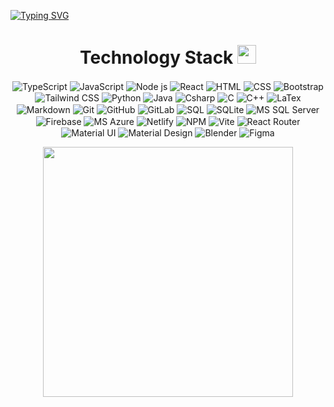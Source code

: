 <!-- 
### Hi there 👋

**Kaiorc/Kaiorc** is a ✨ _special_ ✨ repository because its `README.md` (this file) appears on your GitHub profile.

Here are some ideas to get you started:

- 🔭 I’m currently working on ...
- 🌱 I’m currently learning ...
- 👯 I’m looking to collaborate on ...
- 🤔 I’m looking for help with ...
- 💬 Ask me about ...
- 📫 How to reach me: ...
- 😄 Pronouns: ...
- ⚡ Fun fact: ...
-->

[![Typing SVG](https://readme-typing-svg.herokuapp.com/?color=d3d3d3&size=35&center=true&vCenter=true&width=1000&lines=Welcome!+%28%E3%81%A5%20%E2%97%95%E2%80%BF%E2%97%95%20%29%E3%81%A5;Bem+vindo!+%28%E3%81%A5%20%E2%97%95%E2%80%BF%E2%97%95%20%29%E3%81%A5)](https://git.io/typing-svg)




<!-- Repositório com catálogo de badges: https://github.com/alexandresanlim/Badges4-README.md-Profile -->
<h1 align="center">Technology Stack <img src="https://github.com/ritik307/ritik307/blob/main/images/laptop.gif" width="30"></h1>
<div align="center">
  <img align="center" alt="TypeScript" src="https://img.shields.io/badge/-TypeScript-0D1117?style=for-the-badge&logo=typescript&labelColor=0D1117">
  <img align="center" alt="JavaScript" src="https://img.shields.io/badge/-JavaScript-0D1117?style=for-the-badge&logo=javascript&labelColor=0D1117">
  <img align="center" alt="Node js" src="https://img.shields.io/badge/Node.js-0D1117?style=for-the-badge&logo=nodedotjs&logoColor=seagreen">          
  <img align="center" alt="React" src="https://img.shields.io/badge/React-0D1117?style=for-the-badge&logo=react&labelColor=0D1117">
  <img align="center" alt="HTML" src="https://img.shields.io/badge/HTML5-0D1117?style=for-the-badge&logo=html5&logoColor=orange">
  <img align="center" alt="CSS" src="https://img.shields.io/badge/CSS3-0D1117?style=for-the-badge&logo=css3&logoColor=deepskyblue">
  <img align="center" alt="Bootstrap" src="https://img.shields.io/badge/Bootstrap-0D1117?style=for-the-badge&logo=bootstrap&logoColor=rebeccapurple">          
  <img align="center" alt="Tailwind CSS" src="https://img.shields.io/badge/Tailwind_CSS-0D1117?style=for-the-badge&logo=tailwind-css&logoColor=deepskyblue">          
  <img align="center" alt="Python" src="https://img.shields.io/badge/Python-0D1117?style=for-the-badge&logo=python&logoColor=gold">
  <img align="center" alt="Java" src="https://img.shields.io/badge/Java-0D1117?style=for-the-badge&logo=openjdk&logoColor=ff0000">
  <img align="center" alt="Csharp" src="https://img.shields.io/badge/C%23-0D1117?style=for-the-badge&logo=c-sharp&logoColor=darkmagenta">
  <img align="center" alt="C" src="https://img.shields.io/badge/C-0D1117?style=for-the-badge&logo=c&logoColor=cornflowerblue">
  <img align="center" alt="C++" src="https://img.shields.io/badge/C%2B%2B-0D1117?style=for-the-badge&logo=c%2B%2B&logoColor=dodgerblue">
  <img align="center" alt="LaTex" src="https://img.shields.io/badge/LaTeX-0D1117?style=for-the-badge&logo=LaTeX&logoColor=white">          
  <img align="center" alt="Markdown" src="https://img.shields.io/badge/Markdown-0D1117?style=for-the-badge&logo=markdown&logoColor=white">          
  <img align="center" alt="Git" src="https://img.shields.io/badge/GIT-0D1117?style=for-the-badge&logo=git&logoColor=tomato">
  <img align="center" alt="GitHub" src="https://img.shields.io/badge/GitHub-0D1117?style=for-the-badge&logo=github&logoColor=white">
  <img align="center" alt="GitLab" src="https://img.shields.io/badge/GitLab-0D1117?style=for-the-badge&logo=gitlab&logoColor=orange">
  <img align="center" alt="SQL" src="https://img.shields.io/badge/SQL-0D1117?style=for-the-badge&logo=bookstack&logoColor=3775A9">          
  <img align="center" alt="SQLite" src="https://img.shields.io/badge/SQLite-0D1117?style=for-the-badge&logo=sqlite&logoColor=cornflowerblue">          
  <img align="center" alt="MS SQL Server" src="https://img.shields.io/badge/Microsoft%20SQL%20Server-0D1117?style=for-the-badge&logo=microsoft%20sql%20server&logoColor=ff0000">          
  <img align="center" alt="Firebase" src="https://img.shields.io/badge/firebase-0D1117?style=for-the-badge&logo=firebase&logoColor=darkorange">
  <img align="center" alt="MS Azure" src="https://img.shields.io/badge/microsoft%20azure-0D1117?style=for-the-badge&logo=microsoft-azure&logoColor=dodgerblue">          
  <img align="center" alt="Netlify" src="https://img.shields.io/badge/Netlify-0D1117?style=for-the-badge&logo=netlify&logoColor=00C7B7">          
  <img align="center" alt="NPM" src="https://img.shields.io/badge/npm-0D1117?style=for-the-badge&logo=npm&logoColor=ff0000">          
  <img align="center" alt="Vite" src="https://img.shields.io/badge/Vite-0D1117?style=for-the-badge&logo=vite&logoColor=FFD62E">          
  <img align="center" alt="React Router" src="https://img.shields.io/badge/React_Router-0D1117?style=for-the-badge&logo=react-router&logoColor=ff0000">          
  <img align="center" alt="Material UI" src="https://img.shields.io/badge/Material%20UI-0D1117?style=for-the-badge&logo=mui&logoColor=royalblue">          
  <img align="center" alt="Material Design" src="https://img.shields.io/badge/material%20design-0D1117?style=for-the-badge&logo=material%20design&logoColor=white">          
  <img align="center" alt="Blender" src="https://img.shields.io/badge/blender-%230D1117.svg?style=for-the-badge&logo=blender&logoColor=orange">          
  <img align="center" alt="Figma" src="https://img.shields.io/badge/Figma-0D1117?style=for-the-badge&logo=figma&logoColor=blueviolet">          
<div>

<p align="center">
<!--   <img height="180em" src="https://github-readme-stats-eight-theta.vercel.app/api?username=Kaiorc&rank_icon=github&show_icons=true&include_all_commits=true&theme=nord&include_all_commits=true&count_private=true&hide_rank=true"/> -->
  <img height="400em" src="https://github-readme-stats.vercel.app/api/top-langs/?username=Kaiorc&layout=normal&theme=nord&card_width=1000&hide_border=true&langs_count=10&exclude_repo=compilador-minijava,avaliacao-de-desempenho,mineracao-massiva-de-dados"/>
<!--   <img height="180em" src="https://github-readme-stats.vercel.app/api/top-langs/?username=Kaiorc&hide_progress=true&theme=nord&langs_count=10"/> -->
</p>
